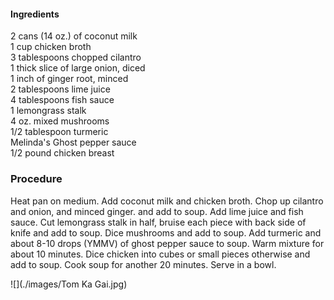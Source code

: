 #### Ingredients

2 cans (14 oz.) of coconut milk  
1 cup chicken broth  
3 tablespoons chopped cilantro  
1 thick slice of large onion, diced  
1 inch of ginger root, minced  
2 tablespoons lime juice  
4 tablespoons fish sauce  
1 lemongrass stalk  
4 oz. mixed mushrooms  
1/2 tablespoon turmeric  
Melinda's Ghost pepper sauce  
1/2 pound chicken breast  

### Procedure

Heat pan on medium.
Add coconut milk and chicken broth.
Chop up cilantro and onion, and minced ginger. and add to soup.
Add lime juice and fish sauce.
Cut lemongrass stalk in half, bruise each piece with back side of knife and add to soup.
Dice mushrooms and add to soup.
Add turmeric and about 8-10 drops (YMMV) of ghost pepper sauce to soup.
Warm mixture for about 10 minutes.
Dice chicken into cubes or small pieces otherwise and add to soup.
Cook soup for another 20 minutes.
Serve in a bowl.

![](./images/Tom Ka Gai.jpg)
